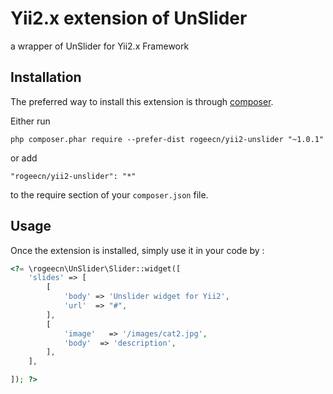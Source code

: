 Yii2.x extension of UnSlider 
=============================
a wrapper of UnSlider for Yii2.x Framework

Installation
------------

The preferred way to install this extension is through [composer](http://getcomposer.org/download/).

Either run

```
php composer.phar require --prefer-dist rogeecn/yii2-unslider "~1.0.1"
```

or add

```
"rogeecn/yii2-unslider": "*"
```

to the require section of your `composer.json` file.


Usage
-----

Once the extension is installed, simply use it in your code by  :

```php
<?= \rogeecn\UnSlider\Slider::widget([
    'slides' => [
        [
            'body' => 'Unslider widget for Yii2', 
            'url'  => "#",
        ],
        [
            'image'   => '/images/cat2.jpg',
            'body'  => 'description',
        ],
    ],

]); ?>
```